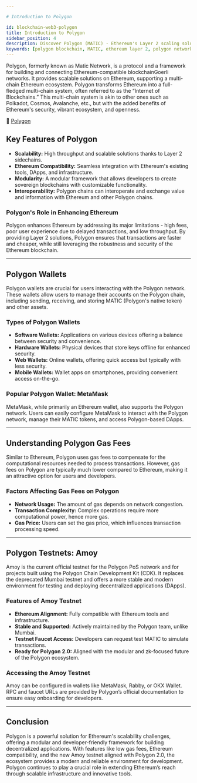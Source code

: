 ```yaml
---

# Introduction to Polygon

id: blockchain-web3-polygon
title: Introduction to Polygon
sidebar_position: 4
description: Discover Polygon (MATIC) - Ethereum's Layer 2 scaling solution offering fast, low-cost transactions and multi-chain connectivity for DApp development.
keywords: [polygon blockchain, MATIC, ethereum layer 2, polygon network, scaling solution, multi-chain, polygon development, layer 2 blockchain]
---
```


Polygon, formerly known as Matic Network, is a protocol and a framework for building and connecting Ethereum-compatible blockchainGoerli networks. It provides scalable solutions on Ethereum, supporting a multi-chain Ethereum ecosystem. Polygon transforms Ethereum into a full-fledged multi-chain system, often referred to as the “Internet of Blockchains.” This multi-chain system is akin to other ones such as Polkadot, Cosmos, Avalanche, etc., but with the added benefits of Ethereum's security, vibrant ecosystem, and openness.

🔗 [Polygon](https://polygon.technology)

## Key Features of Polygon

- **Scalability:** High throughput and scalable solutions thanks to Layer 2 sidechains.
- **Ethereum Compatibility:** Seamless integration with Ethereum's existing tools, DApps, and infrastructure.
- **Modularity:** A modular framework that allows developers to create sovereign blockchains with customizable functionality.
- **Interoperability:** Polygon chains can interoperate and exchange value and information with Ethereum and other Polygon chains.

### Polygon's Role in Enhancing Ethereum

Polygon enhances Ethereum by addressing its major limitations - high fees, poor user experience due to delayed transactions, and low throughput. By providing Layer 2 solutions, Polygon ensures that transactions are faster and cheaper, while still leveraging the robustness and security of the Ethereum blockchain.

---

## Polygon Wallets

Polygon wallets are crucial for users interacting with the Polygon network. These wallets allow users to manage their accounts on the Polygon chain, including sending, receiving, and storing MATIC (Polygon's native token) and other assets.

### Types of Polygon Wallets

- **Software Wallets:** Applications on various devices offering a balance between security and convenience.
- **Hardware Wallets:** Physical devices that store keys offline for enhanced security.
- **Web Wallets:** Online wallets, offering quick access but typically with less security.
- **Mobile Wallets:** Wallet apps on smartphones, providing convenient access on-the-go.

### Popular Polygon Wallet: MetaMask

MetaMask, while primarily an Ethereum wallet, also supports the Polygon network. Users can easily configure MetaMask to interact with the Polygon network, manage their MATIC tokens, and access Polygon-based DApps.

---

## Understanding Polygon Gas Fees

Similar to Ethereum, Polygon uses gas fees to compensate for the computational resources needed to process transactions. However, gas fees on Polygon are typically much lower compared to Ethereum, making it an attractive option for users and developers.

### Factors Affecting Gas Fees on Polygon

- **Network Usage:** The amount of gas depends on network congestion.
- **Transaction Complexity:** Complex operations require more computational power, hence more gas.
- **Gas Price:** Users can set the gas price, which influences transaction processing speed.

---

## Polygon Testnets: Amoy

Amoy is the current official testnet for the Polygon PoS network and for projects built using the Polygon Chain Development Kit (CDK). It replaces the deprecated Mumbai testnet and offers a more stable and modern environment for testing and deploying decentralized applications (DApps).

### Features of Amoy Testnet

- **Ethereum Alignment:** Fully compatible with Ethereum tools and infrastructure.
- **Stable and Supported:** Actively maintained by the Polygon team, unlike Mumbai.
- **Testnet Faucet Access:** Developers can request test MATIC to simulate transactions.
- **Ready for Polygon 2.0:** Aligned with the modular and zk-focused future of the Polygon ecosystem.

### Accessing the Amoy Testnet

Amoy can be configured in wallets like MetaMask, Rabby, or OKX Wallet. RPC and faucet URLs are provided by Polygon’s official documentation to ensure easy onboarding for developers.

---

## Conclusion

Polygon is a powerful solution for Ethereum's scalability challenges, offering a modular and developer-friendly framework for building decentralized applications. With features like low gas fees, Ethereum compatibility, and the new Amoy testnet aligned with Polygon 2.0, the ecosystem provides a modern and reliable environment for development. Polygon continues to play a crucial role in extending Ethereum’s reach through scalable infrastructure and innovative tools.
